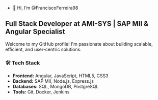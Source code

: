 - 👋 Hi, I’m @FranciscoFerreira98

## Full Stack Developer at AMI-SYS | SAP MII & Angular Specialist

Welcome to my GitHub profile! I'm passionate about building scalable, efficient, and user-centric solutions.

### 🛠 Tech Stack

- **Frontend:** Angular, JavaScript, HTML5, CSS3
- **Backend:** SAP MII, Node.js, Express.js
- **Databases:** SQL, MongoDB, PostgreSQL
- **Tools:** Git, Docker, Jenkins

<!---
FranciscoFerreira98/FranciscoFerreira98 is a ✨ special ✨ repository because its `README.md` (this file) appears on your GitHub profile.
You can click the Preview link to take a look at your changes.
--->
